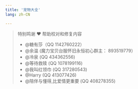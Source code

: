 ```yaml
---
title: '宠物大全'
lang: zh-CN

---
```


<Pets />

> 特别鸣谢 ❤️ 帮助校对和修复内容
> - @糖有莎（QQ 1142760222）
> - @余温 (魔力宝贝台服怀旧永恒初心群主： 893519779）
> - @冷泉 (QQ 434362556)
> - @等待救赎 (QQ 1078199116)
> - @我叫红领巾 (QQ 317280543)
> - @Harry (QQ 413077426)
> - @陪伴与懂得,比爱情更重要 (QQ 408278355)
